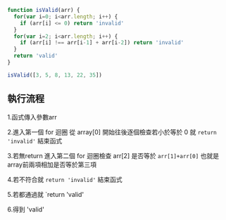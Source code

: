 ``` js
function isValid(arr) {
  for(var i=0; i<arr.length; i++) {
    if (arr[i] <= 0) return 'invalid'
  }
  for(var i=2; i<arr.length; i++) {
    if (arr[i] !== arr[i-1] + arr[i-2]) return 'invalid'
  }
  return 'valid'
}

isValid([3, 5, 8, 13, 22, 35])
```

## 執行流程
1.函式傳入參數arr

2.進入第一個 for 迴圈 從 array[0] 開始往後逐個檢查若小於等於 0 就 `return 'invalid'` 結束函式

3.若無return 進入第二個 for 迴圈檢查 arr[2] 是否等於 `arr[1]+arr[0]` 也就是array前兩項相加是否等於第三項

4.若不符合就 `return 'invalid'` 結束函式 

5.若都通過就 `return 'valid'

6.得到 'valid'
